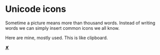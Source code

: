 # Unicode icons

Sometime a picture means more than thousand words. Instead of writing words we can simply insert common icons we all know.

Here are mine, mostly used. This is like clipboard.

[✘](http://graphemica.com/%E2%9C%98)
